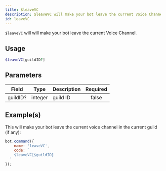 ```yaml
---
title: $leaveVC
description: $leaveVC will make your bot leave the current Voice Channel.
id: leaveVC
---
```


`$leaveVC` will will make your bot leave the current Voice Channel.

## Usage

```php
$leaveVC[guildID?]
```

## Parameters

| Field    | Type    | Description | Required |
|----------|---------|-------------|:--------:|
| guildID? | integer | guild ID    |  false   |

## Example(s)

This will make your bot leave the current voice channel in the current guild (if any):

```javascript
bot.command({
    name: 'leaveVC',
    code: `
    $leaveVC[$guildID]
  `
});
```